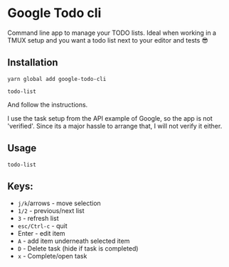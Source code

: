 # Google Todo cli

Command line app to manage your TODO lists. Ideal when working in a TMUX setup
and you want a todo list next to your editor and tests 😎

## Installation

`yarn global add google-todo-cli`

`todo-list`

And follow the instructions.

I use the task setup from the API example of Google, so the app is not
'verified'. Since its a major hassle to arrange that, I will not verify it
either.

## Usage

`todo-list`

## Keys:

- `j/k`/arrows - move selection
- `1/2` - previous/next list
- `3` - refresh list
- `esc/Ctrl-c` - quit
- Enter - edit item
- `A` - add item underneath selected item
- `D` - Delete task (hide if task is completed)
- `x` - Complete/open task
